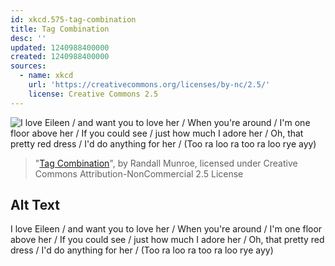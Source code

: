 ```yaml
---
id: xkcd.575-tag-combination
title: Tag Combination
desc: ''
updated: 1240988400000
created: 1240988400000
sources:
  - name: xkcd
    url: 'https://creativecommons.org/licenses/by-nc/2.5/'
    license: Creative Commons 2.5
---
```

![I love Eileen / and want you to love her / When you're around / I'm one floor above her / If you could see / just how much I adore her / Oh, that pretty red dress / I'd do anything for her /  (Too ra loo ra too ra loo rye ayy)](https://imgs.xkcd.com/comics/tag_combination.png)
> "[Tag Combination](https://xkcd.com/575/)", by Randall Munroe, licensed under Creative Commons Attribution-NonCommercial 2.5 License

## Alt Text
I love Eileen / and want you to love her / When you're around / I'm one floor above her / If you could see / just how much I adore her / Oh, that pretty red dress / I'd do anything for her /  (Too ra loo ra too ra loo rye ayy)
